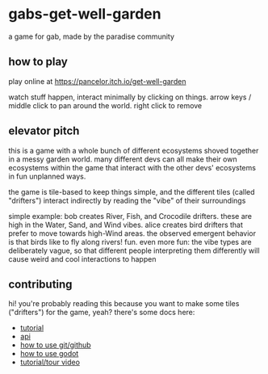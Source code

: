 # gabs-get-well-garden

a game for gab, made by the paradise community

## how to play

play online at https://pancelor.itch.io/get-well-garden

watch stuff happen, interact minimally by clicking on things. arrow keys / middle click to pan around the world. right click to remove

## elevator pitch

this is a game with a whole bunch of different ecosystems shoved together in a messy garden world.
many different devs can all make their own ecosystems within the game that interact with the other devs' ecosystems in fun unplanned ways.

the game is tile-based to keep things simple, and the different tiles (called "drifters") interact indirectly by reading the "vibe" of their surroundings

simple example: bob creates River, Fish, and Crocodile drifters. these are high in the Water, Sand, and Wind vibes. alice creates bird drifters that prefer to move towards high-Wind areas. the observed emergent behavior is that birds like to fly along rivers! fun. even more fun: the vibe types are deliberately vague, so that different people interpreting them differently will cause weird and cool interactions to happen

## contributing

hi! you're probably reading this because you want to make some tiles ("drifters") for the game, yeah? there's some docs here:

* [tutorial](./docs/tutorial.md)
* [api](./docs/api.md)
* [how to use git/github](./docs/how2git.md)
* [how to use godot](./docs/how2godot.md)
* [tutorial/tour video](https://youtu.be/zHSClw8jJzw)

